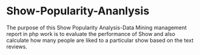 # Show-Popularity-Ananlysis
The purpose of this Show Popularity Analysis-Data Mining management report in php work is to evaluate the performance of Show and also calculate how many people are liked to a particular show based on the text reviews.
